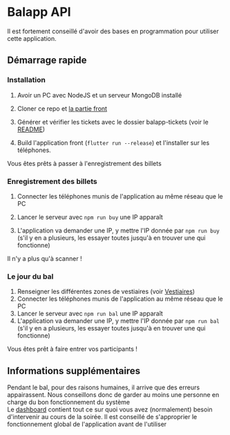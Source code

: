 # Balapp API
Il est fortement conseillé d'avoir des bases en programmation pour utiliser cette application.
## Démarrage rapide
### Installation
1. Avoir un PC avec NodeJS et un serveur MongoDB installé

2. Cloner ce repo et [la partie front](https://github.com/MDL-jules-verne/balapp)

3. Générer et vérifier les tickets avec le dossier balapp-tickets (voir le [README](https://github.com/MDL-Jules-Verne/balapp-api/blob/main/balapp-tickets/))

4. Build l'application front (`flutter run --release`) et l'installer sur les téléphones.

Vous êtes prêts à passer à l'enregistrement des billets

### Enregistrement des billets
1. Connecter les téléphones munis de l'application au même réseau que le PC  
2. Lancer le serveur avec `npm run buy` une IP apparaît

3. L'application va demander une IP, y mettre l'IP donnée par `npm run buy` (s'il y en a plusieurs, les essayer toutes jusqu'à en trouver une qui fonctionne)

Il n'y a plus qu'à scanner !

### Le jour du bal
1. Renseigner les différentes zones de vestiaires (voir [Vestiaires](https://github.com/MDL-Jules-Verne/balapp-api/blob/main/DASHBOARD.md))
2. Connecter les téléphones munis de l'application au même réseau que le PC
3. Lancer le serveur avec `npm run bal` une IP apparaît
4. L'application va demander une IP, y mettre l'IP donnée par `npm run bal` (s'il y en a plusieurs, les essayer toutes jusqu'à en trouver une qui fonctionne)

Vous êtes prêt à faire entrer vos participants !

## Informations supplémentaires
Pendant le bal, pour des raisons humaines, il arrive que des erreurs appairassent. Nous conseillons donc de garder au moins une personne en charge du bon fonctionnement du système  
Le [dashboard](https://github.com/MDL-Jules-Verne/balapp-api/blob/main/DASHBOARD.md) contient tout ce sur quoi vous avez (normalement) besoin d'intervenir au cours de la soirée. Il est conseillé de s'approprier le fonctionnement global de l'application avant de l'utiliser 